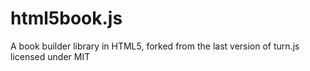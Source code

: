 # html5book.js
A book builder library in HTML5, forked from the last version of turn.js licensed under MIT 
